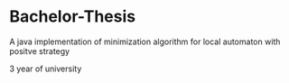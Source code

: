 # Bachelor-Thesis
A java implementation of minimization algorithm for local automaton with positve strategy

3 year of university

